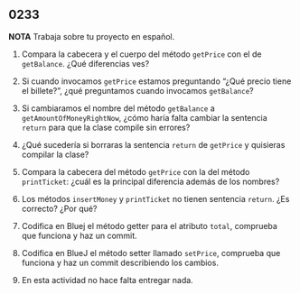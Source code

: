 ## 0233

__NOTA__ Trabaja sobre tu proyecto en español.

1. Compara la cabecera y el cuerpo del método `getPrice` con el de `getBalance`. ¿Qué diferencias ves?

2. Si cuando invocamos `getPrice` estamos preguntando “¿Qué precio tiene el billete?”, ¿qué preguntamos cuando invocamos `getBalance`?

3. Si cambiaramos el nombre del método `getBalance` a `getAmountOfMoneyRightNow`, ¿cómo haría falta cambiar la sentencia `return` para que la clase compile sin errores?

4. ¿Qué sucedería si borraras la sentencia `return` de `getPrice` y quisieras compilar la clase?

5. Compara la cabecera del método `getPrice` con la del método `printTicket`: ¿cuál es la principal diferencia además de los nombres?

6. Los métodos `insertMoney` y `printTicket` no tienen sentencia `return`. ¿Es correcto? ¿Por qué?

4. Codifica en Bluej el método getter para el atributo `total`, comprueba que funciona y haz un commit.

7. Codifica en BlueJ el método setter llamado `setPrice`, comprueba que funciona y haz un commit describiendo los cambios.

5. En esta actividad no hace falta entregar nada.
